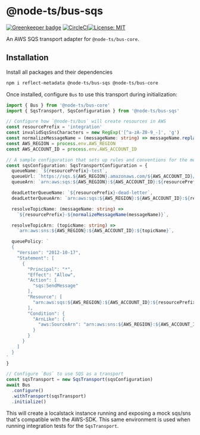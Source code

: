 # @node-ts/bus-sqs

[![Greenkeeper badge](https://snyk.io/test/github/node-ts/bus/badge.svg)](https://snyk.io/test/github/node-ts/bus)
[![CircleCI](https://circleci.com/gh/node-ts/bus/tree/master.svg?style=svg)](https://circleci.com/gh/node-ts/bus/tree/master)[![License: MIT](https://img.shields.io/badge/License-MIT-green.svg)](https://opensource.org/licenses/MIT)

An AWS SQS transport adapter for `@node-ts/bus-core`.

## Installation

Install all packages and their dependencies

```bash
npm i reflect-metadata @node-ts/bus-sqs @node-ts/bus-core
```

Once installed, configure `Bus` to use this transport during initialization:

```typescript
import { Bus } from '@node-ts/bus-core'
import { SqsTransport, SqsConfiguration } from '@node-ts/bus-sqs'

// Configure how `@node-ts/bus` will create resources in AWS
const resourcePrefix = 'integration'
const invalidSqsSnsCharacters = new RegExp('[^a-zA-Z0-9_-]', 'g')
const normalizeMessageName = (messageName: string) => messageName.replace(invalidSqsSnsCharacters, '-')
const AWS_REGION = process.env.AWS_REGION
const AWS_ACCOUNT_ID = process.env.AWS_ACCOUNT_ID

// A sample configuration that sets up rules and conventions for the messaging infrastructure.
const sqsConfiguration: SqsTransportConfiguration = {
  queueName: `${resourcePrefix}-test`,
  queueUrl: `https://sqs.${AWS_REGION}.amazonaws.com/${AWS_ACCOUNT_ID}/${resourcePrefix}-test`,
  queueArn: `arn:aws:sqs:${AWS_REGION}:${AWS_ACCOUNT_ID}:${resourcePrefix}-test`,

  deadLetterQueueName: `${resourcePrefix}-dead-letter`,
  deadLetterQueueArn: `arn:aws:sqs:${AWS_REGION}:${AWS_ACCOUNT_ID}:${resourcePrefix}-dead-letter`,

  resolveTopicName: (messageName: string) =>
    `${resourcePrefix}-${normalizeMessageName(messageName)}`,

  resolveTopicArn: (topicName: string) =>
    `arn:aws:sns:${AWS_REGION}:${AWS_ACCOUNT_ID}:${topicName}`,

  queuePolicy: `
  {
    "Version": "2012-10-17",
    "Statement": [
      {
        "Principal": "*",
        "Effect": "Allow",
        "Action": [
          "sqs:SendMessage"
        ],
        "Resource": [
          "arn:aws:sqs:${AWS_REGION}:${AWS_ACCOUNT_ID}:${resourcePrefix}-*"
        ],
        "Condition": {
          "ArnLike": {
            "aws:SourceArn": "arn:aws:sns:${AWS_REGION}:${AWS_ACCOUNT_ID}:${resourcePrefix}-*"
          }
        }
      }
    ]
  }
`
}

// Configure `Bus` to use SQS as a transport
const sqsTransport = new SqsTransport(sqsConfiguration)
await Bus
  .configure()
  .withTransport(sqsTransport)
  .initialize()
```

This will create a localstack instance running and exposing a mock sqs/sns that's compatible with the AWS-SDK. This same environment is used when running integration tests for the `SqsTransport`.
